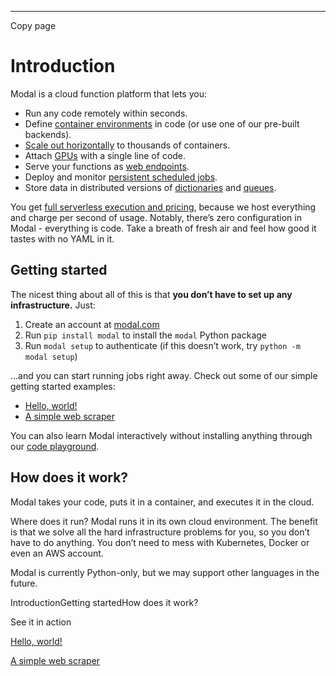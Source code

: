 * * *

Copy page

# Introduction

Modal is a cloud function platform that lets you:

  * Run any code remotely within seconds.
  * Define [container environments](/docs/guide/images) in code (or use one of our pre-built backends).
  * [Scale out horizontally](/docs/guide/scale) to thousands of containers.
  * Attach [GPUs](/docs/guide/gpu) with a single line of code.
  * Serve your functions as [web endpoints](/docs/guide/webhooks).
  * Deploy and monitor [persistent scheduled jobs](/docs/guide/cron).
  * Store data in distributed versions of [dictionaries](/docs/guide/dicts) and [queues](/docs/guide/queues).

You get [full serverless execution and pricing](/pricing), because we host
everything and charge per second of usage. Notably, there’s zero configuration
in Modal - everything is code. Take a breath of fresh air and feel how good it
tastes with no YAML in it.

## Getting started

The nicest thing about all of this is that **you don’t have to set up any
infrastructure.** Just:

  1. Create an account at [modal.com](https://modal.com)
  2. Run `pip install modal` to install the `modal` Python package
  3. Run `modal setup` to authenticate (if this doesn’t work, try `python -m modal setup`)

…and you can start running jobs right away. Check out some of our simple
getting started examples:

  * [Hello, world!](/docs/examples/hello_world)
  * [A simple web scraper](/docs/examples/webscraper)

You can also learn Modal interactively without installing anything through our
[code playground](/playground).

## How does it work?

Modal takes your code, puts it in a container, and executes it in the cloud.

Where does it run? Modal runs it in its own cloud environment. The benefit is
that we solve all the hard infrastructure problems for you, so you don’t have
to do anything. You don’t need to mess with Kubernetes, Docker or even an AWS
account.

Modal is currently Python-only, but we may support other languages in the
future.

IntroductionGetting startedHow does it work?

See it in action

[Hello, world!](/docs/examples/hello_world)

[A simple web scraper](/docs/examples/webscraper)
